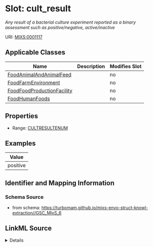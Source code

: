 # Slot: cult_result


_Any result of a bacterial culture experiment reported as a binary assessment such as positive/negative, active/inactive_



URI: [MIXS:0001117](https://w3id.org/mixs/0001117)



<!-- no inheritance hierarchy -->




## Applicable Classes

| Name | Description | Modifies Slot |
| --- | --- | --- |
[FoodAnimalAndAnimalFeed](FoodAnimalAndAnimalFeed.md) |  |  no  |
[FoodFarmEnvironment](FoodFarmEnvironment.md) |  |  no  |
[FoodFoodProductionFacility](FoodFoodProductionFacility.md) |  |  no  |
[FoodHumanFoods](FoodHumanFoods.md) |  |  no  |







## Properties

* Range: [CULTRESULTENUM](CULTRESULTENUM.md)






## Examples

| Value |
| --- |
| positive |

## Identifier and Mapping Information







### Schema Source


* from schema: https://turbomam.github.io/mixs-envo-struct-knowl-extraction//GSC_MIxS_6




## LinkML Source

<details>
```yaml
name: cult_result
description: Any result of a bacterial culture experiment reported as a binary assessment
  such as positive/negative, active/inactive
title: culture result
notes:
- culture
examples:
- value: positive
from_schema: https://turbomam.github.io/mixs-envo-struct-knowl-extraction//GSC_MIxS_6
rank: 1000
slot_uri: MIXS:0001117
multivalued: false
alias: cult_result
domain_of:
- FoodAnimalAndAnimalFeed
- FoodFarmEnvironment
- FoodFoodProductionFacility
- FoodHumanFoods
range: CULT_RESULT_ENUM
required: false
recommended: false

```
</details>
